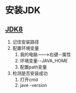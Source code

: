 # 安装JDK

## [JDK8](https://www.oracle.com/cn/java/technologies/javase/javase-jdk8-downloads.html#license-lightbox)

1. 记住安装路径
2. 配置环境变量
   1. 我的电脑--->右键--属性
   2. 环境变量--JAVA_HOME
   3. 配置path变量
3. 检测是否安装成功
   1. 打开cmd
   2. jave -version